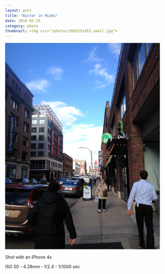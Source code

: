 ```yaml
---
layout: post
title: "Winter in Miami"
date: 2016-02-25
category: photo
thumbnail: <img src="/photos/1602251453_small.jpg">
---
```

<img src="/photos/1602251453.jpg" class="image fit">

Shot with an iPhone 4s

ISO 50 -
4.28mm -
f/2.4 -
1/1000 sec
